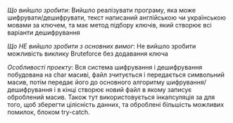 
*Що вийшло зробити*:
Вийшло реалізувати програму, яка може шифрувати/дешифрувати, текст написаний
англійською чи українською мовами за ключем, та має метод підбору ключів, який створює всі варіанти дешифрування

*Що НЕ вийшло зробити з основних вимог*:
Не вийшло зробити можливість виклику Bruteforce без додавання ключа


*Особливості проекту*:
Вся система шифрування і дешифрування побудована на char масиві, файл зчитується і передається символьний масив,
потім передає його до основного алгоритму шифрування/дешифрування і в кінці створює новий файл в якому записує оброблений
масив. Також тут використовується інкапсуляція за для того, щоб зберегти цілісність данних, та оброблені більшість можливих
помилок, блоком try-catch.
